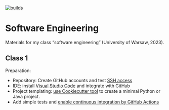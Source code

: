 ![builds](https://github.com/maciejskorski/software_engineering/actions/workflows/build_test.yaml/badge.svg)

# Software Engineering

Materials for my class “software engineering” (University of Warsaw, 2023).

## Class 1

Preparation: 
* Repository: Create GitHub accounts and test [SSH access](https://docs.github.com/en/authentication/connecting-to-github-with-ssh)
* IDE: install [Visual Studio Code](https://code.visualstudio.com/) and integrate with GitHub
* Project templating: [use Cookiecutter tool](https://cookiecutter.readthedocs.io/en/1.7.0/README.html#a-pantry-full-of-cookiecutters) to create a minimal Python or Java project.
* Add simple tests and [enable continuous integration by GitHub Actions](https://docs.github.com/en/actions/automating-builds-and-tests)


